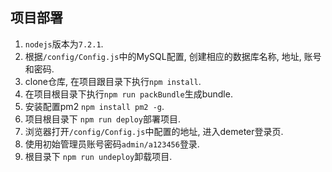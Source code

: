 项目部署
---

1. `nodejs`版本为`7.2.1`.
2. 根据`/config/Config.js`中的MySQL配置, 创建相应的数据库名称, 地址, 账号和密码.
3. clone仓库, 在项目跟目录下执行`npm install`.
4. 在项目根目录下执行`npm run packBundle`生成bundle.
5. 安装配置pm2 `npm install pm2 -g`.
6. 项目根目录下 `npm run deploy`部署项目.
7. 浏览器打开`/config/Config.js`中配置的地址, 进入demeter登录页.
8. 使用初始管理员账号密码`admin/a123456`登录.
9. 根目录下 `npm run undeploy`卸载项目.